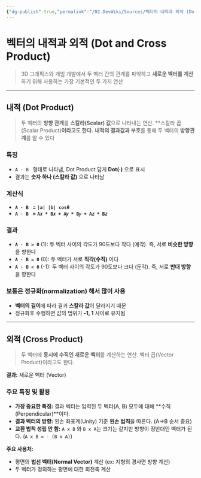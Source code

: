 ```yaml
---
{"dg-publish":true,"permalink":"/02.DevWiki/Sources/벡터의 내적과 외적 (Dot and Cross Product)/","noteIcon":""}
---
```


# 벡터의 내적과 외적 (Dot and Cross Product)

> 3D 그래픽스와 게임 개발에서 두 벡터 간의 관계를 파악하고 **새로운 벡터를 계산**하기 위해 사용하는 가장 기본적인 두 가지 연산

---

## 내적 (Dot Product)
> 두 벡터의 **방향 관계**를 **스칼라(Scalar) 값**으로 나타내는 연산. **스칼라 곱(Scalar Product)**이라고도 한다.**
> **내적의 결과값과 부호**를 통해 두 벡터의 **방향관계**를 알 수 있다

### 특징
* `A · B ` 형태로 나타냄, Dot Product 답게 **Dot(·)** 으로 표시
* 결과는 **숫자 하나 (스칼라 값)** 으로 나타남
### 계산식
* **`A · B `  = `|a| |b| cosθ`**
* **`A · B ` = `A𝑥 * B𝑥 + A𝑦 * B𝑦 + A𝑧 * B𝑧`**
### 결과
-   **`A · B > 0`** (1): 두 벡터 사이의 각도가 90도보다 작다 (예각). 즉, 서로 **비슷한 방향**을 향한다
-   **`A · B = 0`** (0): 두 벡터가 서로 **직각(수직)** 이다
-   **`A · B < 0`** (-1): 두 벡터 사이의 각도가 90도보다 크다 (둔각). 즉, 서로 **반대 방향**을 향한다

### 보통은 정규화(normalization) 해서 많이 사용
* **벡터의 길이**에 따라 결과 **스칼라 값**이 달라지기 때문
* 정규화후 수행하면 값의 범위가 **-1, 1** 사이로 유지됨

---

## 외적 (Cross Product)

> 두 벡터에 **동시에 수직인 새로운 벡터**를 계산하는 연산. 벡터 곱(Vector Product)이라고도 한다.

**결과:** 새로운 벡터 (Vector)

### 주요 특징 및 활용

-   **가장 중요한 특징:** 결과 벡터는 입력된 두 벡터(A, B) 모두에 대해 **수직(Perpendicular)**이다.
-   **결과 벡터의 방향:** 왼손 좌표계(Unity) 기준 **왼손 법칙**을 따른다. (A->B 순서 중요)
-   **교환 법칙 성립 안 함:** `A x B` 와 `B x A`는 크기는 같지만 방향이 정반대인 벡터가 된다. (`A x B = - (B x A)`)

**주요 사용처:**
-   평면의 **법선 벡터(Normal Vector)** 계산 (ex: 지형의 경사면 방향 계산)
-   두 벡터가 정의하는 평면에 대한 회전축 계산
